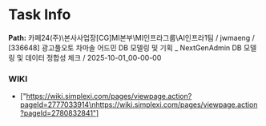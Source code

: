 # Task Info

**Path:** 카페24(주)\본사사업장\[CG]MI본부\MI인프라그룹\AI인프라1팀 / jwmaeng / [336648] 광고풀오토 차마솔 어드민 DB 모델링 및 기획 _ NextGenAdmin DB 모델링 및 데이터 정합성 체크 / 2025-10-01_00-00-00

### WIKI
- ["https://wiki.simplexi.com/pages/viewpage.action?pageId=2777033914\nhttps://wiki.simplexi.com/pages/viewpage.action?pageId=2780832841"]

